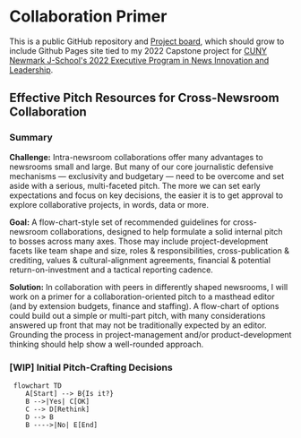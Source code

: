 # Collaboration Primer

This is a public GitHub repository and [Project board](https://github.com/users/tiffehr/projects/1/views/1), which should grow to include Github Pages site tied to my 2022 Capstone project for [CUNY Newmark J-School's 2022 Executive Program in News Innovation and Leadership](https://www.journalism.cuny.edu/j-plus/executive-program/).

## Effective Pitch Resources for Cross-Newsroom Collaboration

### Summary

**Challenge:**  Intra-newsroom collaborations offer many advantages to newsrooms small and large.  But many of our core journalistic defensive mechanisms — exclusivity and budgetary — need to be overcome and set aside with a serious, multi-faceted pitch.  The more we can set early expectations and focus on key decisions, the easier it is to get approval to explore collaborative projects, in words, data or more.

**Goal:**  A flow-chart-style set of recommended guidelines for cross-newsroom collaborations, designed to help formulate a solid internal pitch to bosses across many axes.  Those may include project-development facets like team shape and size, roles & responsibilities, cross-publication & crediting, values & cultural-alignment agreements, financial & potential return-on-investment and a tactical reporting cadence.

**Solution:** In collaboration with peers in differently shaped newsrooms, I will work on a primer for a collaboration-oriented pitch to a masthead editor (and by extension budgets, finance and staffing). A flow-chart of options could build out a simple or multi-part pitch, with many considerations answered up front that may not be traditionally expected by an editor. Grounding the process in project-management and/or product-development thinking should help show a well-rounded approach.

### [WIP] Initial Pitch-Crafting Decisions

```mermaid
 flowchart TD
    A[Start] --> B{Is it?}
    B -->|Yes| C[OK]
    C --> D[Rethink]
    D --> B
    B ---->|No| E[End]
```
